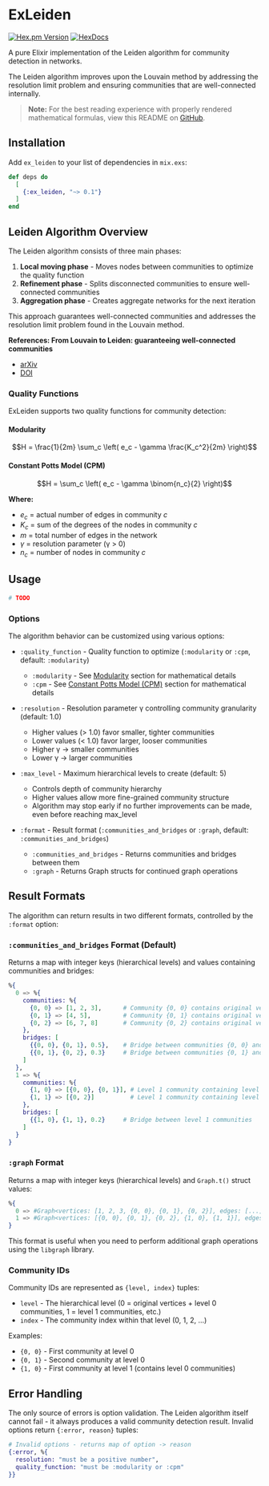 # ExLeiden

[![Hex.pm Version](https://img.shields.io/hexpm/v/ex_leiden.svg)](https://hex.pm/packages/ex_leiden) [![HexDocs](https://img.shields.io/badge/hex-docs-lightgreen.svg)](https://hexdocs.pm/ex_leiden/)

A pure Elixir implementation of the Leiden algorithm for community detection in networks.

The Leiden algorithm improves upon the Louvain method by addressing the resolution limit problem and ensuring communities that are well-connected internally.

> **Note:** For the best reading experience with properly rendered mathematical formulas, view this README on [GitHub](https://github.com/smartepsh/ex_leiden#readme).

## Installation

Add `ex_leiden` to your list of dependencies in `mix.exs`:

```elixir
def deps do
  [
    {:ex_leiden, "~> 0.1"}
  ]
end
```

## Leiden Algorithm Overview

The Leiden algorithm consists of three main phases:

1. **Local moving phase** - Moves nodes between communities to optimize the quality function
2. **Refinement phase** - Splits disconnected communities to ensure well-connected communities
3. **Aggregation phase** - Creates aggregate networks for the next iteration

This approach guarantees well-connected communities and addresses the resolution limit problem found in the Louvain method.

**References: From Louvain to Leiden: guaranteeing well-connected communities**

- [arXiv](https://arxiv.org/abs/1810.08473)
- [DOI](https://doi.org/10.1038/s41598-019-41695-z)

### Quality Functions

ExLeiden supports two quality functions for community detection:

#### Modularity
$$H = \frac{1}{2m} \sum_c \left( e_c - \gamma \frac{K_c^2}{2m} \right)$$

#### Constant Potts Model (CPM)
$$H = \sum_c \left( e_c - \gamma \binom{n_c}{2} \right)$$

**Where:**
- $e_c$ = actual number of edges in community $c$
- $K_c$ = sum of the degrees of the nodes in community $c$
- $m$ = total number of edges in the network
- $\gamma$ = resolution parameter (γ > 0)
- $n_c$ = number of nodes in community $c$

## Usage

```elixir
# TODO
```

### Options

The algorithm behavior can be customized using various options:

- `:quality_function` - Quality function to optimize (`:modularity` or `:cpm`, default: `:modularity`)
  - `:modularity` - See [Modularity](#modularity) section for mathematical details
  - `:cpm` - See [Constant Potts Model (CPM)](#constant-potts-model-cpm) section for mathematical details

- `:resolution` - Resolution parameter γ controlling community granularity (default: 1.0)
  - Higher values (> 1.0) favor smaller, tighter communities
  - Lower values (< 1.0) favor larger, looser communities
  - Higher γ → smaller communities
  - Lower γ → larger communities

- `:max_level` - Maximum hierarchical levels to create (default: 5)
  - Controls depth of community hierarchy
  - Higher values allow more fine-grained community structure
  - Algorithm may stop early if no further improvements can be made, even before reaching max_level

- `:format` - Result format (`:communities_and_bridges` or `:graph`, default: `:communities_and_bridges`)
  - `:communities_and_bridges` - Returns communities and bridges between them
  - `:graph` - Returns Graph structs for continued graph operations

## Result Formats

The algorithm can return results in two different formats, controlled by the `:format` option:

### `:communities_and_bridges` Format (Default)

Returns a map with integer keys (hierarchical levels) and values containing communities and bridges:

```elixir
%{
  0 => %{
    communities: %{
      {0, 0} => [1, 2, 3],      # Community {0, 0} contains original vertices [1, 2, 3]
      {0, 1} => [4, 5],         # Community {0, 1} contains original vertices [4, 5]
      {0, 2} => [6, 7, 8]       # Community {0, 2} contains original vertices [6, 7, 8]
    },
    bridges: [
      {{0, 0}, {0, 1}, 0.5},    # Bridge between communities {0, 0} and {0, 1} with weight 0.5
      {{0, 1}, {0, 2}, 0.3}     # Bridge between communities {0, 1} and {0, 2} with weight 0.3
    ]
  },
  1 => %{
    communities: %{
      {1, 0} => [{0, 0}, {0, 1}], # Level 1 community containing level 0 communities
      {1, 1} => [{0, 2}]          # Level 1 community containing level 0 community
    },
    bridges: [
      {{1, 0}, {1, 1}, 0.2}     # Bridge between level 1 communities
    ]
  }
}
```

### `:graph` Format

Returns a map with integer keys (hierarchical levels) and `Graph.t()` struct values:

```elixir
%{
  0 => #Graph<vertices: [1, 2, 3, {0, 0}, {0, 1}, {0, 2}], edges: [...], ...>,
  1 => #Graph<vertices: [{0, 0}, {0, 1}, {0, 2}, {1, 0}, {1, 1}], edges: [...], ...>
}
```

This format is useful when you need to perform additional graph operations using the `libgraph` library.

### Community IDs

Community IDs are represented as `{level, index}` tuples:

- `level` - The hierarchical level (0 = original vertices + level 0 communities, 1 = level 1 communities, etc.)
- `index` - The community index within that level (0, 1, 2, ...)

Examples:
- `{0, 0}` - First community at level 0
- `{0, 1}` - Second community at level 0  
- `{1, 0}` - First community at level 1 (contains level 0 communities)

## Error Handling

The only source of errors is option validation. The Leiden algorithm itself cannot fail - it always produces a valid community detection result. Invalid options return `{:error, reason}` tuples:

```elixir
# Invalid options - returns map of option -> reason
{:error, %{
  resolution: "must be a positive number",
  quality_function: "must be :modularity or :cpm"
}}
```
